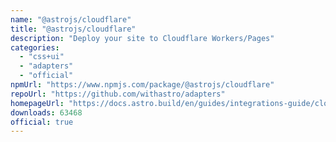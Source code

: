 ```yaml
---
name: "@astrojs/cloudflare"
title: "@astrojs/cloudflare"
description: "Deploy your site to Cloudflare Workers/Pages"
categories:
  - "css+ui"
  - "adapters"
  - "official"
npmUrl: "https://www.npmjs.com/package/@astrojs/cloudflare"
repoUrl: "https://github.com/withastro/adapters"
homepageUrl: "https://docs.astro.build/en/guides/integrations-guide/cloudflare/"
downloads: 63468
official: true
---
```

